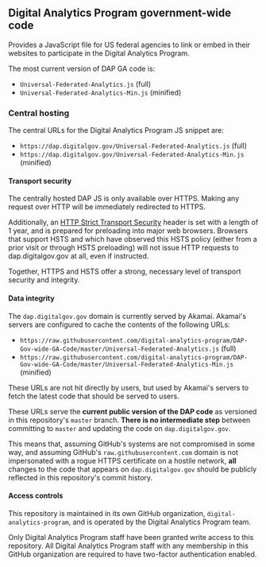 ## Digital Analytics Program government-wide code

Provides a JavaScript file for US federal agencies to link or embed in their websites to participate in the Digital Analytics Program.

The most current version of DAP GA code is:

* `Universal-Federated-Analytics.js` (full)
* `Universal-Federated-Analytics-Min.js` (minified)

### Central hosting

The central URLs for the Digital Analytics Program JS snippet are:

* `https://dap.digitalgov.gov/Universal-Federated-Analytics.js` (full)
* `https://dap.digitalgov.gov/Universal-Federated-Analytics-Min.js` (minified)

#### Transport security

The centrally hosted DAP JS is only available over HTTPS. Making any request over HTTP will be immediately redirected to HTTPS.

Additionally, an [HTTP Strict Transport Security](https://https.cio.gov/hsts/) header is set with a length of 1 year, and is prepared for preloading into major web browsers. Browsers that support HSTS and which have observed this HSTS policy (either from a prior visit or through HSTS preloading) will not issue HTTP requests to dap.digitalgov.gov at all, even if instructed.

Together, HTTPS and HSTS offer a strong, necessary level of transport security and integrity.

#### Data integrity

The `dap.digitalgov.gov` domain is currently served by Akamai. Akamai's servers are configured to cache the contents of the following URLs:

* `https://raw.githubusercontent.com/digital-analytics-program/DAP-Gov-wide-GA-Code/master/Universal-Federated-Analytics.js` (full)
* `https://raw.githubusercontent.com/digital-analytics-program/DAP-Gov-wide-GA-Code/master/Universal-Federated-Analytics-Min.js` (minified)

These URLs are not hit directly by users, but used by Akamai's servers to fetch the latest code that should be served to users.

These URLs serve the **current public version of the DAP code** as versioned in this repository's `master` branch. **There is no intermediate step** between committing to `master` and updating the code on `dap.digitalgov.gov`.

This means that, assuming GitHub's systems are not compromised in some way, and assuming GitHub's `raw.githubusercontent.com` domain is not impersonated with a rogue HTTPS certificate on a hostile network, **all** changes to the code that appears on `dap.digitalgov.gov` should be publicly reflected in this repository's commit history.

#### Access controls

This repository is maintained in its own GitHub organization, `digital-analytics-program`, and is operated by the Digital Analytics Program team.

Only Digital Analytics Program staff have been granted write access to this repository. All Digital Analytics Program staff with any membership in this GitHub organization are required to have two-factor authentication enabled.
